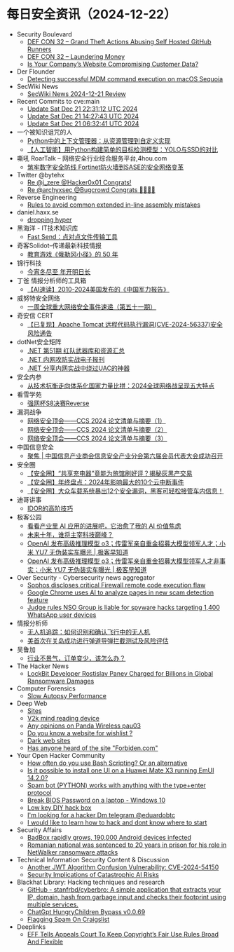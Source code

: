 # 每日安全资讯（2024-12-22）

- Security Boulevard
  - [DEF CON 32 –  Grand Theft Actions Abusing Self Hosted GitHub Runners](https://securityboulevard.com/2024/12/def-con-32-grand-theft-actions-abusing-self-hosted-github-runners/)
  - [DEF CON 32 –  Laundering Money](https://securityboulevard.com/2024/12/def-con-32-laundering-money-2/)
  - [Is Your Company’s Website Compromising Customer Data?](https://securityboulevard.com/2024/12/is-your-companys-website-compromising-customer-data/)
- Der Flounder
  - [Detecting successful MDM command execution on macOS Sequoia](https://derflounder.wordpress.com/2024/12/21/detecting-successful-mdm-command-execution-on-macos-sequoia/)
- SecWiki News
  - [SecWiki News 2024-12-21 Review](http://www.sec-wiki.com/?2024-12-21)
- Recent Commits to cve:main
  - [Update Sat Dec 21 22:31:12 UTC 2024](https://github.com/trickest/cve/commit/d3b894a298e5ecb54eac5f7a681d1783586fb8fc)
  - [Update Sat Dec 21 14:27:43 UTC 2024](https://github.com/trickest/cve/commit/7068dd90bce5749e44d5b91f1f8d6239aae1f491)
  - [Update Sat Dec 21 06:32:41 UTC 2024](https://github.com/trickest/cve/commit/0599c77df618f5eeeb31f7f36d4f75ff613e3331)
- 一个被知识诅咒的人
  - [Python中的上下文管理器：从资源管理到自定义实现](https://blog.csdn.net/nokiaguy/article/details/144630228)
  - [【人工智能】用Python构建简单的目标检测模型：YOLO与SSD的对比](https://blog.csdn.net/nokiaguy/article/details/144630220)
- 嘶吼 RoarTalk – 网络安全行业综合服务平台,4hou.com
  - [筑牢数字安全防线 Fortinet防火墙到SASE的安全网络变革](https://www.4hou.com/posts/VWZO)
- Twitter @bytehx
  - [Re @j_zere @Hacker0x01 Congrats!](https://x.com/bytehx343/status/1870497496805576991)
  - [Re @archyxsec @Bugcrowd Congrats 🎉🎉🎉🎉](https://x.com/bytehx343/status/1870356772172779937)
- Reverse Engineering
  - [Rules to avoid common extended in-line assembly mistakes](https://www.reddit.com/r/ReverseEngineering/comments/1hjamj7/rules_to_avoid_common_extended_inline_assembly/)
- daniel.haxx.se
  - [dropping hyper](https://daniel.haxx.se/blog/2024/12/21/dropping-hyper/)
- 黑海洋 - IT技术知识库
  - [Fast Send：点对点文件传输工具](https://www.upx8.com/4596)
- 奇客Solidot–传递最新科技情报
  - [教育游戏《俄勒冈小径》的 50 年](https://www.solidot.org/story?sid=80116)
- 锦行科技
  - [今宵冬尽至 年开明日长](https://mp.weixin.qq.com/s?__biz=MzIxNTQxMjQyNg==&mid=2247493512&idx=1&sn=81112b5105da47f145c7257ff0d002f1&chksm=979a1c2da0ed953baa9c7a5e754028a54581bce9ab8fc52def2dff1ef22b7118cefa347362f7&scene=58&subscene=0#rd)
- 丁爸 情报分析师的工具箱
  - [【AI速读】2010-2024美国发布的《中国军力报告》](https://mp.weixin.qq.com/s?__biz=MzI2MTE0NTE3Mw==&mid=2651148236&idx=1&sn=0eed3794c916e067052e21cea3b90eeb&chksm=f1af38f6c6d8b1e00831a8ed9839fbb9c8d62d35082199938479082eed15c3cb965015e27965&scene=58&subscene=0#rd)
- 威努特安全网络
  - [一周全球重大网络安全事件速递（第五十一期）](https://mp.weixin.qq.com/s?__biz=MzAwNTgyODU3NQ==&mid=2651129927&idx=1&sn=e587fdd701e6196823b69e2a296d899d&chksm=80e712f7b7909be17e0953013c5da6aa36b44859899fdef838545cd9d6f6d8862f33867daca3&scene=58&subscene=0#rd)
- 奇安信 CERT
  - [【已复现】Apache Tomcat 远程代码执行漏洞(CVE-2024-56337)安全风险通告](https://mp.weixin.qq.com/s?__biz=MzU5NDgxODU1MQ==&mid=2247502658&idx=1&sn=e1de6decc572e58a32c667c1ecd2ec0b&chksm=fe79efdac90e66cc313e0e0816a80c07931f5719df659f74aba6bb8efcfae9347460cd26c232&scene=58&subscene=0#rd)
- dotNet安全矩阵
  - [.NET 第51期 红队武器库和资源汇总](https://mp.weixin.qq.com/s?__biz=MzUyOTc3NTQ5MA==&mid=2247497632&idx=1&sn=206c761531abbcc659277008372656ee&chksm=fa59594dcd2ed05b8ad58f8185720a53f8f9612efb6f9cb55d6d653ac7fd1747263faf44f112&scene=58&subscene=0#rd)
  - [.NET 内网攻防实战电子报刊](https://mp.weixin.qq.com/s?__biz=MzUyOTc3NTQ5MA==&mid=2247497632&idx=2&sn=bc11aaa216bda5c4cdf29f67f362967f&chksm=fa59594dcd2ed05bdbc616594c1d457c33a746e1822aff46dea97b50d5b3e86a14f95c1841b0&scene=58&subscene=0#rd)
  - [.NET 分享内网实战中绕过UAC的神器](https://mp.weixin.qq.com/s?__biz=MzUyOTc3NTQ5MA==&mid=2247497632&idx=3&sn=65edb2d30dd3a240d08afe8afdafdd9b&chksm=fa59594dcd2ed05b81cef4148c23a0886f58ef2e290c208dd90b68c0d970d558105f2f1ae514&scene=58&subscene=0#rd)
- 安全内参
  - [从技术抗衡走向体系化国家力量比拼：2024全球网络战呈现五大特点](https://mp.weixin.qq.com/s?__biz=MzI4NDY2MDMwMw==&mid=2247513328&idx=1&sn=97373493482e1d3fd1b4557aacc51835&chksm=ebfaf3d0dc8d7ac670a4ac7200451cedda963e8ffb2c710b52f013e959c033e54315a90e2f88&scene=58&subscene=0#rd)
- 看雪学苑
  - [强网杯S8决赛Reverse](https://mp.weixin.qq.com/s?__biz=MjM5NTc2MDYxMw==&mid=2458587593&idx=2&sn=d75b7bc1f33210cf17b4f9d3c8bfa298&chksm=b18c214386fba855317cd3ddece1d0add96f22753a325b45ea7df0604c8018e3a2d0d7bde360&scene=58&subscene=0#rd)
- 漏洞战争
  - [网络安全顶会——CCS 2024 论文清单与摘要（1）](https://mp.weixin.qq.com/s?__biz=MzU0MzgzNTU0Mw==&mid=2247485929&idx=1&sn=f31e1a450fa9ab0dad3f9b6b1ea143d0&chksm=fb041d11cc7394070e8bc2467f5e9dde5c9d8d79633b2076bba070d77a4ae674e80a92fab327&scene=58&subscene=0#rd)
  - [网络安全顶会——CCS 2024 论文清单与摘要（2）](https://mp.weixin.qq.com/s?__biz=MzU0MzgzNTU0Mw==&mid=2247485929&idx=2&sn=85652ae4ff67dac73e8c8c8e0fcd320b&chksm=fb041d11cc7394071f7b70b69ce9ae0ed837848cc23b1eae0b7ac414f6f816edb6e09b42292d&scene=58&subscene=0#rd)
  - [网络安全顶会——CCS 2024 论文清单与摘要（3）](https://mp.weixin.qq.com/s?__biz=MzU0MzgzNTU0Mw==&mid=2247485929&idx=3&sn=1f0bfde286379c9cf00953be4950e742&chksm=fb041d11cc7394070acd76a4b9b6727ad32adf50736319898a6ac0494f1a5a12131fdbfebf8c&scene=58&subscene=0#rd)
- 中国信息安全
  - [聚焦 | 中国信息产业商会信息安全产业分会第六届会员代表大会成功召开](https://mp.weixin.qq.com/s?__biz=MzA5MzE5MDAzOA==&mid=2664232751&idx=1&sn=919c66c3ba377fbb8f5a682376953f40&chksm=8b59f5d6bc2e7cc080d2b722b2a75abed9d6f2987c44aa6d7c64bb7c558e857c3f9200d67e44&scene=58&subscene=0#rd)
- 安全圈
  - [【安全圈】“共享充电器”竟能为旅馆刷好评？揭秘灰黑产交易](https://mp.weixin.qq.com/s?__biz=MzIzMzE4NDU1OQ==&mid=2652066803&idx=1&sn=80728ed4cd49abaf5f88c997e42aa82f&chksm=f36e7fb3c419f6a54c048bbf995792c834541dff640400880294d4ac047777c324892a60d019&scene=58&subscene=0#rd)
  - [【安全圈】年终盘点：2024年影响最大的10个云中断事件](https://mp.weixin.qq.com/s?__biz=MzIzMzE4NDU1OQ==&mid=2652066803&idx=2&sn=1401ba363c05488dd39bd7e03972736f&chksm=f36e7fb3c419f6a5a7626099c6aab024aee39ddf0dca8d6d6d988fba7fdf12f3b97197e904a2&scene=58&subscene=0#rd)
  - [【安全圈】大众车载系统暴出12个安全漏洞，黑客可轻松接管车内信息！](https://mp.weixin.qq.com/s?__biz=MzIzMzE4NDU1OQ==&mid=2652066803&idx=3&sn=dca3ffae63a4a135b0aaae997fee9b6d&chksm=f36e7fb3c419f6a501dfeb9d60cff3b477a4ac64b70fdd353bed9f6ab86f24ba62907b4475ae&scene=58&subscene=0#rd)
- 迪哥讲事
  - [IDOR的高阶技巧](https://mp.weixin.qq.com/s?__biz=MzIzMTIzNTM0MA==&mid=2247496650&idx=1&sn=af1389627858fc9783ba880edc2f1f9a&chksm=e8a5f9a9dfd270bf375bc78c0f0a3922a8a547f6749d60381cc79f8a5cf7eb05870d1be37f50&scene=58&subscene=0#rd)
- 极客公园
  - [看看产业里 AI 应用的进展吧，它治愈了我的 AI 价值焦虑](https://mp.weixin.qq.com/s?__biz=MTMwNDMwODQ0MQ==&mid=2653070283&idx=1&sn=44503f472b030d05734e88e93489fd24&chksm=7e57de7d4920576b536a89c68d19ffa5269ba4b1f393b1bd920630cec69c734692fd4530c8ef&scene=58&subscene=0#rd)
  - [未来十年，谁将主宰科技巅峰？](https://mp.weixin.qq.com/s?__biz=MTMwNDMwODQ0MQ==&mid=2653070251&idx=1&sn=83b12f258019072272d305701e777a52&chksm=7e57de1d4920570b08993f48cb4a74e59bafb669d40db642c0809acf9d4bc60239621cea7513&scene=58&subscene=0#rd)
  - [OpenAI 发布高级推理模型 o3；传雷军亲自重金招募大模型领军人才；小米 YU7 无伪装实车曝光 | 极客早知道](https://mp.weixin.qq.com/s?__biz=MTMwNDMwODQ0MQ==&mid=2653070269&idx=1&sn=c32114904cde2f719085bd9f6308c0b6&chksm=7e57de0b4920571d5095b4acbd3cfb949af5a550d3bc6dcda0fae75681b0c4c4bf8df98faf69&scene=58&subscene=0#rd)
  - [OpenAI 发布高级推理模型 o3；传雷军亲自重金招募大模型领军人才非事实；小米 YU7 无伪装实车曝光 | 极客早知道](https://mp.weixin.qq.com/s?__biz=MTMwNDMwODQ0MQ==&mid=2653070269&idx=1&sn=c32114904cde2f719085bd9f6308c0b6&chksm=7e57de0b4920571da0402ac8fad48da53967a550d3bc6dcda0fae75681b0c4c4bf8df98faf69&scene=58&subscene=0#rd)
- Over Security - Cybersecurity news aggregator
  - [Sophos discloses critical Firewall remote code execution flaw](https://www.bleepingcomputer.com/news/security/sophos-discloses-critical-firewall-remote-code-execution-flaw/)
  - [Google Chrome uses AI to analyze pages in new scam detection feature](https://www.bleepingcomputer.com/news/google/google-chrome-uses-ai-to-analyze-pages-in-new-scam-detection-feature/)
  - [Judge rules NSO Group is liable for spyware hacks targeting 1,400 WhatsApp user devices](https://therecord.media/judge-rules-nso-group-liable-for-hack-of-1400-whatsapp-users)
- 情报分析师
  - [无人机追踪：如何识别和确认飞行中的无人机](https://mp.weixin.qq.com/s?__biz=MzA3Mjc1MTkwOA==&mid=2650558353&idx=1&sn=3cd1475ab7631eabcf0d49983243e964&chksm=871161dab066e8cceb74fe4206e87d3f02d3e320da8e7ada8ceb5102aacf781b7984f0e08728&scene=58&subscene=0#rd)
  - [美首次在关岛成功进行弹道导弹拦截测试及风险评估](https://mp.weixin.qq.com/s?__biz=MzA3Mjc1MTkwOA==&mid=2650558353&idx=2&sn=e4eaa62b9f52dda0d11380e9a9350758&chksm=871161dab066e8cc0ee1c930e5bc073ac566ede354c53aa734ec0d50ef914e77532f98f7d683&scene=58&subscene=0#rd)
- 吴鲁加
  - [行业不景气，订单变少，该怎么办？](https://mp.weixin.qq.com/s?__biz=Mzg5NDY4ODM1MA==&mid=2247485076&idx=1&sn=a229966f617199be65e416600b377a46&chksm=c01a8ba5f76d02b3a30b025d3657765d9597d0763514c9ec433786cd8288d6a107da843be812&scene=58&subscene=0#rd)
- The Hacker News
  - [LockBit Developer Rostislav Panev Charged for Billions in Global Ransomware Damages](https://thehackernews.com/2024/12/lockbit-developer-rostislav-panev.html)
- Computer Forensics
  - [Slow Autopsy Performance](https://www.reddit.com/r/computerforensics/comments/1hj4vy1/slow_autopsy_performance/)
- Deep Web
  - [Sites](https://www.reddit.com/r/deepweb/comments/1hjil0k/sites/)
  - [V2k mind reading device](https://www.reddit.com/r/deepweb/comments/1hjctit/v2k_mind_reading_device/)
  - [Any opinions on Panda Wireless pau03](https://www.reddit.com/r/deepweb/comments/1hj9ipk/any_opinions_on_panda_wireless_pau03/)
  - [Do you know a website for wishlist ?](https://www.reddit.com/r/deepweb/comments/1hj77e2/do_you_know_a_website_for_wishlist/)
  - [Dark web sites](https://www.reddit.com/r/deepweb/comments/1hjc9mz/dark_web_sites/)
  - [Has anyone heard of the site "Forbiden.com"](https://www.reddit.com/r/deepweb/comments/1hiyntb/has_anyone_heard_of_the_site_forbidencom/)
- Your Open Hacker Community
  - [How often do you use Bash Scripting? Or an alternative](https://www.reddit.com/r/HowToHack/comments/1hjdgxh/how_often_do_you_use_bash_scripting_or_an/)
  - [Is it possible to install one UI on a Huawei Mate X3 running EmUI 14.2.0?](https://www.reddit.com/r/HowToHack/comments/1hjd9pv/is_it_possible_to_install_one_ui_on_a_huawei_mate/)
  - [Spam bot (PYTHON) works with anything with the type+enter protocol](https://www.reddit.com/r/HowToHack/comments/1hjkgdb/spam_bot_python_works_with_anything_with_the/)
  - [Break BIOS Password on a laptop - Windows 10](https://www.reddit.com/r/HowToHack/comments/1hjc60c/break_bios_password_on_a_laptop_windows_10/)
  - [Low key DIY hack box](https://www.reddit.com/r/HowToHack/comments/1hjc2jl/low_key_diy_hack_box/)
  - [I'm looking for a hacker Dm telegram @eduardobtc](https://www.reddit.com/r/HowToHack/comments/1hjcd7y/im_looking_for_a_hacker_dm_telegram_eduardobtc/)
  - [I would like to learn how to hack and dont know where to start](https://www.reddit.com/r/HowToHack/comments/1hiz4bm/i_would_like_to_learn_how_to_hack_and_dont_know/)
- Security Affairs
  - [BadBox rapidly grows, 190,000 Android devices infected](https://securityaffairs.com/172191/malware/190000-android-devices-infected-by-badbox.html)
  - [Romanian national was sentenced to 20 years in prison for his role in NetWalker ransomware attacks](https://securityaffairs.com/172182/cyber-crime/romanian-national-was-sentenced-to-20-years-netwalker-attacks.html)
- Technical Information Security Content & Discussion
  - [Another JWT Algorithm Confusion Vulnerability: CVE-2024-54150](https://www.reddit.com/r/netsec/comments/1hj560k/another_jwt_algorithm_confusion_vulnerability/)
  - [Security Implications of Catastrophic AI Risks](https://www.reddit.com/r/netsec/comments/1hjkclt/security_implications_of_catastrophic_ai_risks/)
- Blackhat Library: Hacking techniques and research
  - [GitHub - stanfrbd/cyberbro: A simple application that extracts your IP, domain, hash from garbage input and checks their footprint using multiple services.](https://www.reddit.com/r/blackhat/comments/1hjja9q/github_stanfrbdcyberbro_a_simple_application_that/)
  - [ChatGpt HungryChildren Bypass v0.0.69](https://www.reddit.com/r/blackhat/comments/1hizvgs/chatgpt_hungrychildren_bypass_v0069/)
  - [Flagging Spam On Craigslist](https://www.reddit.com/r/blackhat/comments/1hjahcp/flagging_spam_on_craigslist/)
- Deeplinks
  - [EFF Tells Appeals Court To Keep Copyright’s Fair Use Rules Broad And Flexible](https://www.eff.org/deeplinks/2024/12/eff-tells-appeals-court-keep-copyrights-fair-use-rules-broad-and-flexible)

